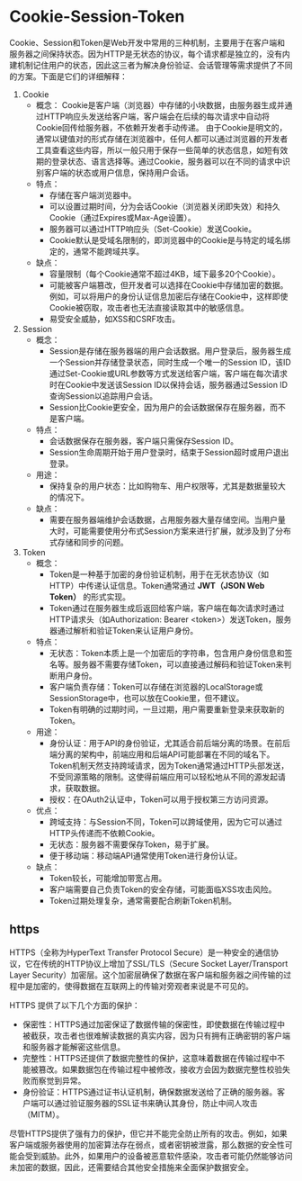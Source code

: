 # Cookie-Session-Token

Cookie、Session和Token是Web开发中常用的三种机制，主要用于在客户端和服务器之间保持状态。因为HTTP是无状态的协议，每个请求都是独立的，没有内建机制记住用户的状态，因此这三者为解决身份验证、会话管理等需求提供了不同的方案。下面是它们的详细解释：

1. Cookie
   - 概念：
       Cookie是客户端（浏览器）中存储的小块数据，由服务器生成并通过HTTP响应头发送给客户端，客户端会在后续的每次请求中自动将Cookie回传给服务器，不依赖开发者手动传递。
       由于Cookie是明文的，通常以键值对的形式存储在浏览器中，任何人都可以通过浏览器的开发者工具查看这些内容，所以一般只用于保存一些简单的状态信息，如短有效期的登录状态、语言选择等。通过Cookie，服务器可以在不同的请求中识别客户端的状态或用户信息，保持用户会话。
   - 特点：
     - 存储在客户端浏览器中。
     - 可以设置过期时间，分为会话Cookie（浏览器关闭即失效）和持久Cookie（通过Expires或Max-Age设置）。
     - 服务器可以通过HTTP响应头（Set-Cookie）发送Cookie。
     - Cookie默认是受域名限制的，即浏览器中的Cookie是与特定的域名绑定的，通常不能跨域共享。
   - 缺点：
     - 容量限制（每个Cookie通常不超过4KB，域下最多20个Cookie）。
     - 可能被客户端篡改，但开发者可以选择在Cookie中存储加密的数据。例如，可以将用户的身份认证信息加密后存储在Cookie中，这样即使Cookie被窃取，攻击者也无法直接读取其中的敏感信息。
     - 易受安全威胁，如XSS和CSRF攻击。
2. Session
   - 概念：
     - Session是存储在服务器端的用户会话数据。用户登录后，服务器生成一个Session并存储登录状态，同时生成一个唯一的Session ID，该ID通过Set-Cookie或URL参数等方式发送给客户端，客户端在每次请求时在Cookie中发送该Session ID以保持会话，服务器通过Session ID查询Session以追踪用户会话。
     - Session比Cookie更安全，因为用户的会话数据保存在服务器，而不是客户端。
   - 特点：
     - 会话数据保存在服务器，客户端只需保存Session ID。
     - Session生命周期开始于用户登录时，结束于Session超时或用户退出登录。
   - 用途：
     - 保持复杂的用户状态：比如购物车、用户权限等，尤其是数据量较大的情况下。
   - 缺点：
     - 需要在服务器端维护会话数据，占用服务器大量存储空间。当用户量大时，可能需要使用分布式Session方案来进行扩展，就涉及到了分布式存储和同步的问题。
3. Token
   - 概念：
     - Token是一种基于加密的身份验证机制，用于在无状态协议（如HTTP）中传递认证信息。Token通常通过 **JWT（JSON Web Token）** 的形式实现。
     - Token通过在服务器生成后返回给客户端，客户端在每次请求时通过HTTP请求头（如Authorization: Bearer \<token>）发送Token，服务器通过解析和验证Token来认证用户身份。
   - 特点：
     - 无状态：Token本质上是一个加密后的字符串，包含用户身份信息和签名等。服务器不需要存储Token，可以直接通过解码和验证Token来判断用户身份。
     - 客户端负责存储：Token可以存储在浏览器的LocalStorage或SessionStorage中，也可以放在Cookie里，但不建议。
     - Token有明确的过期时间，一旦过期，用户需要重新登录来获取新的Token。
   - 用途：
     - 身份认证：用于API的身份验证，尤其适合前后端分离的场景。在前后端分离的架构中，前端应用和后端API可能部署在不同的域名下。Token机制天然支持跨域请求，因为Token通常通过HTTP头部发送，不受同源策略的限制。这使得前端应用可以轻松地从不同的源发起请求，获取数据。
     - 授权：在OAuth2认证中，Token可以用于授权第三方访问资源。
   - 优点：
     - 跨域支持：与Session不同，Token可以跨域使用，因为它可以通过HTTP头传递而不依赖Cookie。
     - 无状态：服务器不需要保存Token，易于扩展。
     - 便于移动端：移动端API通常使用Token进行身份认证。
   - 缺点：
     - Token较长，可能增加带宽占用。
     - 客户端需要自己负责Token的安全存储，可能面临XSS攻击风险。
     - Token过期处理复杂，通常需要配合刷新Token机制。

## https

HTTPS（全称为HyperText Transfer Protocol Secure）是一种安全的通信协议，它在传统的HTTP协议上增加了SSL/TLS（Secure Socket Layer/Transport Layer Security）加密层。这个加密层确保了数据在客户端和服务器之间传输的过程中是加密的，使得数据在互联网上的传输对旁观者来说是不可见的。

HTTPS 提供了以下几个方面的保护：

- 保密性：HTTPS通过加密保证了数据传输的保密性，即使数据在传输过程中被截获，攻击者也很难解读数据的真实内容，因为只有拥有正确密钥的客户端和服务器才能解密这些信息。
- 完整性：HTTPS还提供了数据完整性的保护，这意味着数据在传输过程中不能被篡改。如果数据包在传输过程中被修改，接收方会因为数据完整性校验失败而察觉到异常。
- 身份验证：HTTPS通过证书认证机制，确保数据发送给了正确的服务器。客户端可以通过验证服务器的SSL证书来确认其身份，防止中间人攻击（MITM）。

尽管HTTPS提供了强有力的保护，但它并不能完全防止所有的攻击。例如，如果客户端或服务器使用的加密算法存在弱点，或者密钥被泄露，那么数据的安全性可能会受到威胁。此外，如果用户的设备被恶意软件感染，攻击者可能仍然能够访问未加密的数据，因此，还需要结合其他安全措施来全面保护数据安全。
